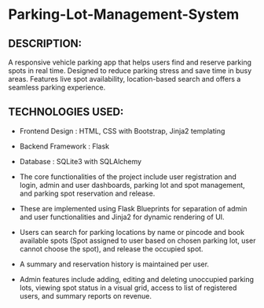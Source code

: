 # Parking-Lot-Management-System

## DESCRIPTION:
A responsive vehicle parking app that helps users find and reserve parking spots in real time. Designed to reduce
parking stress and save time in busy areas. Features live spot availability, location-based search and offers a
seamless parking experience.

## TECHNOLOGIES USED:
- Frontend Design : HTML, CSS with Bootstrap, Jinja2 templating
- Backend Framework : Flask
- Database : SQLite3 with SQLAlchemy

- The core functionalities of the project include user registration and login, admin and user dashboards,
parking lot and spot management, and parking spot reservation and release.
- These are implemented using Flask Blueprints for separation of admin and user functionalities and Jinja2
for dynamic rendering of UI.
- Users can search for parking locations by name or pincode and book available spots (Spot assigned to user
based on chosen parking lot, user cannot choose the spot), and release the occupied spot.
- A summary and reservation history is maintained per user.
- Admin features include adding, editing and deleting unoccupied parking lots, viewing spot status in a
visual grid, access to list of registered users, and summary reports on revenue.
